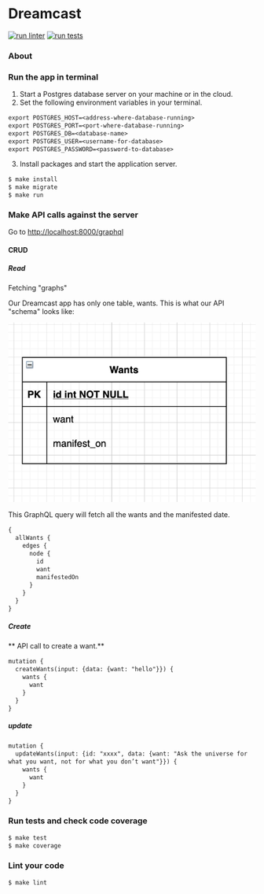 # Dreamcast

[![run linter](https://github.com/adoubleyoueye/Dreamcast/actions/workflows/lint.yml/badge.svg)](https://github.com/adoubleyoueye/Dreamcast/actions/workflows/lint.yml) [![run tests](https://github.com/adoubleyoueye/Dreamcast/actions/workflows/test.yml/badge.svg)](https://github.com/adoubleyoueye/Dreamcast/actions/workflows/test.yml)

### About


### Run the app in terminal

1. Start a Postgres database server on your machine or in the cloud.
2. Set the following environment variables in your terminal.

```
export POSTGRES_HOST=<address-where-database-running>
export POSTGRES_PORT=<port-where-database-running>
export POSTGRES_DB=<database-name>
export POSTGRES_USER=<username-for-database>
export POSTGRES_PASSWORD=<password-to-database>
```

3. Install packages and start the application server.

```
$ make install
$ make migrate
$ make run
```

### Make API calls against the server

Go to [http://localhost:8000/graphql](http://localhost:8000/graphql)

#### CRUD

##### Read

Fetching "graphs"

Our Dreamcast app has only one table, wants. This is what our API "schema" looks like:

![erd](screenshots/erd.png)

This GraphQL query will fetch all the wants and the manifested date.

```
{
  allWants {
    edges {
      node {
        id
        want
        manifestedOn
      }
    }
  }
}

```


##### Create

** API call to create a want.**

```
mutation {
  createWants(input: {data: {want: "hello"}}) {
    wants {
      want
    }
  }
}

```

##### update

```
mutation {
  updateWants(input: {id: "xxxx", data: {want: "Ask the universe for what you want, not for what you don’t want"}}) {
    wants {
      want
    }
  }
}
```

### Run tests and check code coverage

```
$ make test
$ make coverage
```

### Lint your code

```
$ make lint
```
